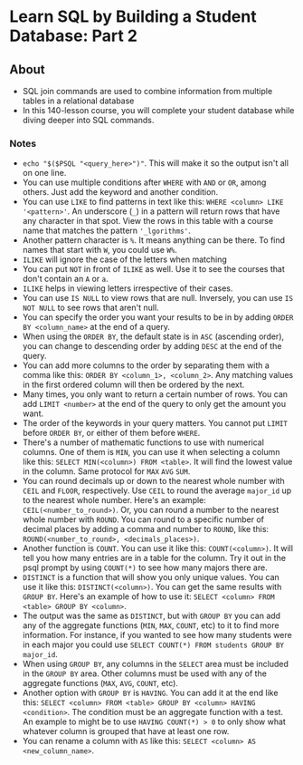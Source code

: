 # Learn SQL by Building a Student Database: Part 2

## About

- SQL join commands are used to combine information from multiple tables in a relational database
- In this 140-lesson course, you will complete your student database while diving deeper into SQL commands.

### Notes

- `echo "$($PSQL "<query_here>")"`. This will make it so the output isn't all on one line.
- You can use multiple conditions after `WHERE` with `AND` or `OR`, among others. Just add the keyword and another condition.
- You can use `LIKE` to find patterns in text like this: `WHERE <column> LIKE '<pattern>'`. An underscore (`_`) in a pattern will return rows that have any character in that spot. View the rows in this table with a course name that matches the pattern `'_lgorithms'`.
- Another pattern character is `%`. It means anything can be there. To find names that start with `W`, you could use `W%`.
- `ILIKE` will ignore the case of the letters when matching
- You can put `NOT` in front of `ILIKE` as well. Use it to see the courses that don't contain an `A` or `a`.
- `ILIKE` helps in viewing letters irrespective of their cases.
- You can use `IS NULL` to view rows that are null. Inversely, you can use `IS NOT NULL` to see rows that aren't null.
- You can specify the order you want your results to be in by adding `ORDER BY <column_name>` at the end of a query.
- When using the `ORDER BY`, the default state is in `ASC` (ascending order), you can change to descending order by adding `DESC` at the end of the query.
- You can add more columns to the order by separating them with a comma like this: `ORDER BY <column_1>, <column_2>`. Any matching values in the first ordered column will then be ordered by the next.
- Many times, you only want to return a certain number of rows. You can add `LIMIT <number>` at the end of the query to only get the amount you want.
- The order of the keywords in your query matters. You cannot put `LIMIT` before `ORDER BY`, or either of them before `WHERE`.
- There's a number of mathematic functions to use with numerical columns. One of them is `MIN`, you can use it when selecting a column like this: `SELECT MIN(<column>) FROM <table>`. It will find the lowest value in the column. Same protocol for `MAX` `AVG` `SUM`.
- You can round decimals up or down to the nearest whole number with `CEIL` and `FLOOR`, respectively. Use `CEIL` to round the average `major_id` up to the nearest whole number. Here's an example: `CEIL(<number_to_round>)`. Or, you can round a number to the nearest whole number with `ROUND`. You can round to a specific number of decimal places by adding a comma and number to `ROUND`, like this: `ROUND(<number_to_round>, <decimals_places>)`.
- Another function is `COUNT`. You can use it like this: `COUNT(<column>)`. It will tell you how many entries are in a table for the column. Try it out in the psql prompt by using `COUNT(*)` to see how many majors there are.
- `DISTINCT` is a function that will show you only unique values. You can use it like this: `DISTINCT(<column>)`. You can get the same results with `GROUP BY`. Here's an example of how to use it: `SELECT <column> FROM <table> GROUP BY <column>`.
- The output was the same as `DISTINCT`, but with `GROUP BY` you can add any of the aggregate functions (`MIN`, `MAX`, `COUNT`, etc) to it to find more information. For instance, if you wanted to see how many students were in each major you could use `SELECT COUNT(*) FROM students GROUP BY major_id`.
- When using `GROUP BY`, any columns in the `SELECT` area must be included in the `GROUP BY` area. Other columns must be used with any of the aggregate functions (`MAX`, `AVG`, `COUNT`, etc).
- Another option with `GROUP BY` is `HAVING`. You can add it at the end like this: `SELECT <column> FROM <table> GROUP BY <column> HAVING <condition>`. The condition must be an aggregate function with a test. An example to might be to use `HAVING COUNT(*) > 0` to only show what whatever column is grouped that have at least one row.
- You can rename a column with `AS` like this: `SELECT <column> AS <new_column_name>`.
